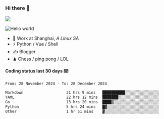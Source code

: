 ### Hi there 👋
![](https://komarev.com/ghpvc/?username=Xuhandsome)


<img src="https://github-readme-stats.vercel.app/api?username=XuHandsome&show_icons=true&theme=merko" alt="Hello world">

<br/>

- 🍻  Work at Shanghai, _A Linux SA_
- ⚡  Python / Vue / Shell
- ✍️  Blogger
- ♟  Chess / ping pong / LOL

#### Coding status last 30 days ⌨️

<!--START_SECTION:waka-->

```txt
From: 28 November 2024 - To: 28 December 2024

Markdown                   31 hrs 9 mins   ██████████░░░░░░░░░░░░░░░   40.12 %
YAML                       22 hrs 12 mins  ███████░░░░░░░░░░░░░░░░░░   28.58 %
Go                         13 hrs 20 mins  ████▒░░░░░░░░░░░░░░░░░░░░   17.17 %
Python                     5 hrs 24 mins   █▓░░░░░░░░░░░░░░░░░░░░░░░   06.96 %
Other                      1 hr 51 mins    ▓░░░░░░░░░░░░░░░░░░░░░░░░   02.39 %
```

<!--END_SECTION:waka-->
